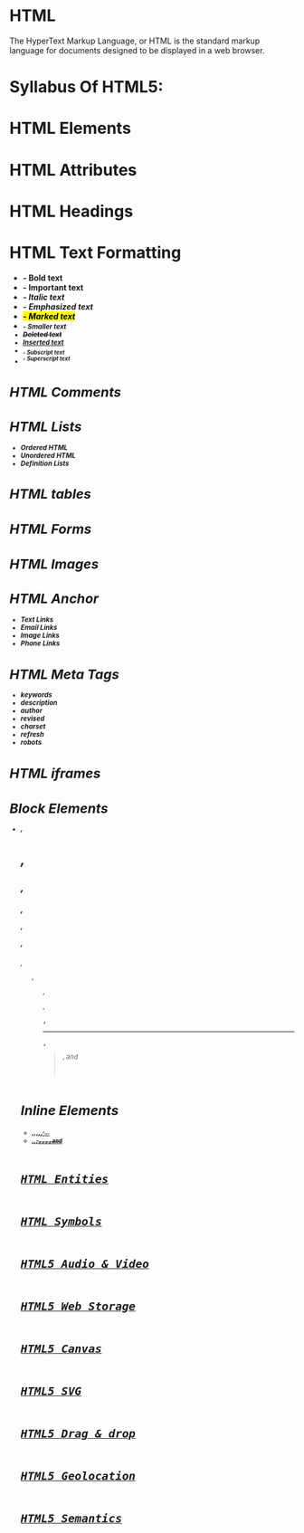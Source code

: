 # HTML
The HyperText Markup Language, or HTML is the standard markup language for documents designed to be displayed in a web browser. 

#                                             Syllabus Of HTML5:
# HTML Elements
# HTML Attributes
# HTML Headings
# HTML Text Formatting
- <b> - Bold text
- <strong> - Important text
- <i> - Italic text
- <em> - Emphasized text
- <mark> - Marked text
- <small> - Smaller text
- <del> Deleted text
- <ins> Inserted text
- <sub> - Subscript text
- <sup> - Superscript text
# HTML Comments
# HTML Lists
- Ordered HTML
- Unordered HTML
- Definition Lists
# HTML tables
# HTML Forms
# HTML Images 
# HTML Anchor
- Text Links
- Email Links
- Image Links
- Phone Links
# HTML Meta Tags
- keywords
- description
- author
- revised
- charset
- refresh
- robots
# HTML iframes
# Block Elements
- <p>,<h1>,<h2>,<h3>,<h4>,<h5>,<h6>,<ul>,<ol>,<dl>,<pre>,<hr/>,<blockquote>,and<address>
# Inline Elements
- <b>,<i>,<u>,<em>,<strong>,<sup>,<sub>,<big>,<small>,<li>,<ins>,<del>,<code>,<cite>,<dfn>,<kbd>,and<var>
# HTML Entities
# HTML Symbols
# HTML5 Audio & Video
# HTML5 Web Storage
# HTML5 Canvas
# HTML5 SVG
# HTML5 Drag & drop
# HTML5 Geolocation
# HTML5 Semantics